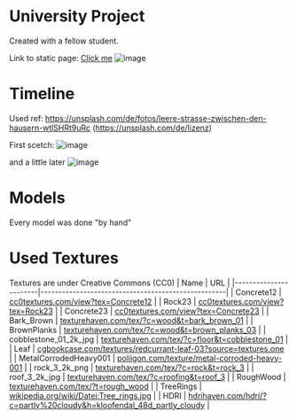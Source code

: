 # University Project 
Created with a fellow student.

Link to static page: [Click me](https://zyberzebra.github.io/medieval-render/#stills)
![image](https://github.com/zyberzebra/medieval-render/assets/73640367/0ab74595-8f79-466e-b3c4-b97f86980b5c)



# Timeline
Used ref:
https://unsplash.com/de/fotos/leere-strasse-zwischen-den-hausern-wtlSHRt9uRc (https://unsplash.com/de/lizenz)

First scetch:
![image](https://github.com/zyberzebra/medieval-render/assets/73640367/572d5d31-1aec-405c-8ba3-5353be2a478f)


and a little later
![image](https://github.com/zyberzebra/medieval-render/assets/73640367/46470657-5cc8-48eb-80eb-c253d3428486)


# Models
Every model was done "by hand"

# Used Textures
Textures are under Creative Commons (CC0)
| Name                  | URL                                                |
|-----------------------|----------------------------------------------------|
| Concrete12            | [cc0textures.com/view?tex=Concrete12](https://cc0textures.com/view?tex=Concrete12) |
| Rock23                | [cc0textures.com/view?tex=Rock23](https://cc0textures.com/view?tex=Rock23) |
| Concrete23            | [cc0textures.com/view?tex=Concrete23](https://cc0textures.com/view?tex=Concrete23) |
| Bark_Brown            | [texturehaven.com/tex/?c=wood&t=bark_brown_01](https://texturehaven.com/tex/?c=wood&t=bark_brown_01) |
| BrownPlanks           | [texturehaven.com/tex/?c=wood&t=brown_planks_03](https://texturehaven.com/tex/?c=wood&t=brown_planks_03) |
| cobblestone_01_2k_jpg | [texturehaven.com/tex/?c=floor&t=cobblestone_01](https://texturehaven.com/tex/?c=floor&t=cobblestone_01) |
| Leaf                  | [cgbookcase.com/textures/redcurrant-leaf-03?source=textures.one](https://www.cgbookcase.com/textures/redcurrant-leaf-03?source=textures.one) |
| MetalCorrodedHeavy001 | [poliigon.com/texture/metal-corroded-heavy-001](https://www.poliigon.com/texture/metal-corroded-heavy-001) |
| rock_3_2k_png         | [texturehaven.com/tex/?c=rock&t=rock_3](https://texturehaven.com/tex/?c=rock&t=rock_3) |
| roof_3_2k_jpg         | [texturehaven.com/tex/?c=roofing&t=roof_3](https://texturehaven.com/tex/?c=roofing&t=roof_3) |
| RoughWood             | [texturehaven.com/tex/?t=rough_wood](https://texturehaven.com/tex/?t=rough_wood) |
| TreeRings             | [wikipedia.org/wiki/Datei:Tree_rings.jpg](https://de.wikipedia.org/wiki/Datei:Tree_rings.jpg) |
| HDRI                  | [hdrihaven.com/hdri/?c=partly%20cloudy&h=kloofendal_48d_partly_cloudy](https://hdrihaven.com/hdri/?c=partly%20cloudy&h=kloofendal_48d_partly_cloudy) |
